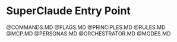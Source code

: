 # SuperClaude Entry Point

@COMMANDS.MD
@FLAGS.MD
@PRINCIPLES.MD
@RULES.MD
@MCP.MD
@PERSONAS.MD
@ORCHESTRATOR.MD
@MODES.MD